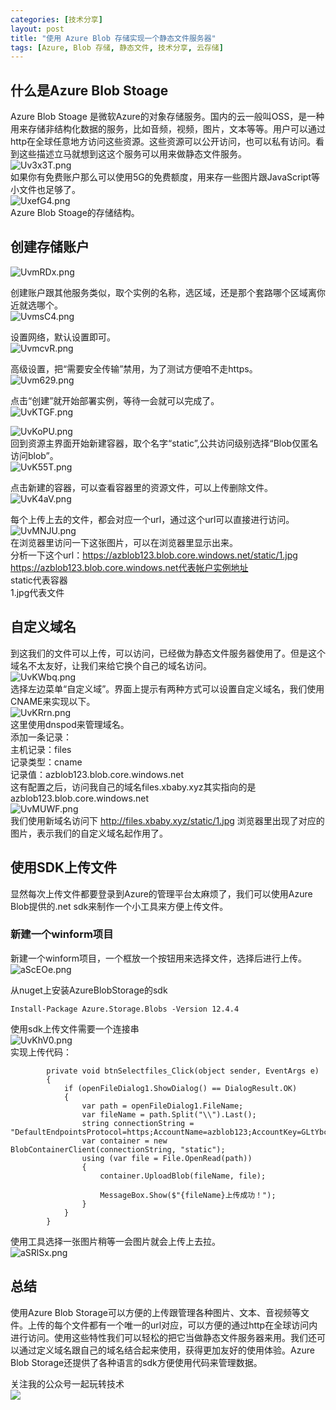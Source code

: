 ```yaml
---
categories: [技术分享]
layout: post
title: "使用 Azure Blob 存储实现一个静态文件服务器"
tags: [Azure, Blob 存储, 静态文件, 技术分享, 云存储]
---
```


## 什么是Azure Blob Stoage
Azure Blob Stoage 是微软Azure的对象存储服务。国内的云一般叫OSS，是一种用来存储非结构化数据的服务，比如音频，视频，图片，文本等等。用户可以通过http在全球任意地方访问这些资源。这些资源可以公开访问，也可以私有访问。看到这些描述立马就想到这这个服务可以用来做静态文件服务。   
![Uv3x3T.png](https://s1.ax1x.com/2020/07/24/Uv3x3T.png)    
如果你有免费账户那么可以使用5G的免费额度，用来存一些图片跟JavaScript等小文件也足够了。    
![UxefG4.png](https://s1.ax1x.com/2020/07/24/UxefG4.png)   
Azure Blob Stoage的存储结构。
## 创建存储账户
![UvmRDx.png](https://s1.ax1x.com/2020/07/24/UvmRDx.png)
    
创建账户跟其他服务类似，取个实例的名称，选区域，还是那个套路哪个区域离你近就选哪个。   
![UvmsC4.png](https://s1.ax1x.com/2020/07/24/UvmsC4.png)
    
设置网络，默认设置即可。   
![UvmcvR.png](https://s1.ax1x.com/2020/07/24/UvmcvR.png)
    
高级设置，把“需要安全传输”禁用，为了测试方便咱不走https。   
![Uvm629.png](https://s1.ax1x.com/2020/07/24/Uvm629.png)
    
点击“创建”就开始部署实例，等待一会就可以完成了。   
![UvKTGF.png](https://s1.ax1x.com/2020/07/24/UvKTGF.png)
    
![UvKoPU.png](https://s1.ax1x.com/2020/07/24/UvKoPU.png)    
回到资源主界面开始新建容器，取个名字“static”,公共访问级别选择“Blob仅匿名访问blob”。   
![UvK55T.png](https://s1.ax1x.com/2020/07/24/UvK55T.png)
    
点击新建的容器，可以查看容器里的资源文件，可以上传删除文件。    
![UvK4aV.png](https://s1.ax1x.com/2020/07/24/UvK4aV.png)
    
每个上传上去的文件，都会对应一个url，通过这个url可以直接进行访问。
![UvMNJU.png](https://s1.ax1x.com/2020/07/24/UvMNJU.png)    
在浏览器里访问一下这张图片，可以在浏览器里显示出来。    
分析一下这个url：https://azblob123.blob.core.windows.net/static/1.jpg    
https://azblob123.blob.core.windows.net代表帐户实例地址    
static代表容器   
1.jpg代表文件    
## 自定义域名
到这我们的文件可以上传，可以访问，已经做为静态文件服务器使用了。但是这个域名不太友好，让我们来给它换个自己的域名访问。   
![UvKWbq.png](https://s1.ax1x.com/2020/07/24/UvKWbq.png)   
选择左边菜单“自定义域”。界面上提示有两种方式可以设置自定义域名，我们使用CNAME来实现以下。   
![UvKRrn.png](https://s1.ax1x.com/2020/07/24/UvKRrn.png)   
这里使用dnspod来管理域名。   
添加一条记录：    
主机记录：files   
记录类型：cname   
记录值：azblob123.blob.core.windows.net   
这有配置之后，访问我自己的域名files.xbaby.xyz其实指向的是azblob123.blob.core.windows.net    
![UvMUWF.png](https://s1.ax1x.com/2020/07/24/UvMUWF.png)   
我们使用新域名访问下 http://files.xbaby.xyz/static/1.jpg 浏览器里出现了对应的图片，表示我们的自定义域名起作用了。
## 使用SDK上传文件
显然每次上传文件都要登录到Azure的管理平台太麻烦了，我们可以使用Azure Blob提供的.net sdk来制作一个小工具来方便上传文件。
### 新建一个winform项目
新建一个winform项目，一个框放一个按钮用来选择文件，选择后进行上传。   
![aScEOe.png](https://s1.ax1x.com/2020/07/25/aScEOe.png)
    
从nuget上安装AzureBlobStorage的sdk
```
Install-Package Azure.Storage.Blobs -Version 12.4.4
```
使用sdk上传文件需要一个连接串   
![UvKhV0.png](https://s1.ax1x.com/2020/07/24/UvKhV0.png)   
实现上传代码：
```
        private void btnSelectfiles_Click(object sender, EventArgs e)
        {
            if (openFileDialog1.ShowDialog() == DialogResult.OK)
            {
                var path = openFileDialog1.FileName;
                var fileName = path.Split("\\").Last();
                string connectionString = "DefaultEndpointsProtocol=https;AccountName=azblob123;AccountKey=GLtYbcXjy+KCOLUgIbdRoEPeWA+esNF/DWDNR7jABJuJrh46SuXfc7EOVS8yJXGXpZej3h/QFR9zzFrIAtuqrw==;EndpointSuffix=core.windows.net";
                var container = new BlobContainerClient(connectionString, "static");
                using (var file = File.OpenRead(path))
                {
                    container.UploadBlob(fileName, file);

                    MessageBox.Show($"{fileName}上传成功！");
                }
            }
        }
```
使用工具选择一张图片稍等一会图片就会上传上去拉。    
![aSRlSx.png](https://s1.ax1x.com/2020/07/25/aSRlSx.png)
## 总结
使用Azure Blob Storage可以方便的上传跟管理各种图片、文本、音视频等文件。上传的每个文件都有一个唯一的url对应，可以方便的通过http在全球访问内进行访问。使用这些特性我们可以轻松的把它当做静态文件服务器来用。我们还可以通过定义域名跟自己的域名结合起来使用，获得更加友好的使用体验。Azure Blob Storage还提供了各种语言的sdk方便使用代码来管理数据。

    
关注我的公众号一起玩转技术   
![](https://s1.ax1x.com/2020/06/29/NfQjds.jpg)